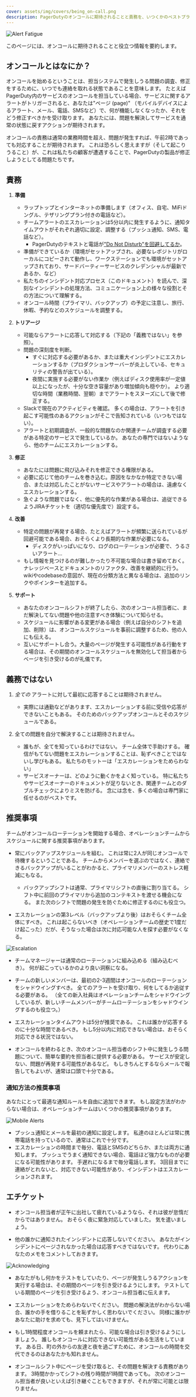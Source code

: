 ```yaml
---
cover: assets/img/covers/being_on-call.png
description: PagerDutyのオンコールに期待されることと責務を、いつくかのベストプラクティスとエチケットの推奨事項に基づいて要約しています。
---
```

![Alert Fatigue](../assets/img/headers/alert_fatigue.png)

このページには、オンコールに期待されることと役立つ情報を要約します。

## オンコールとはなにか？

オンコールを始めるということは、担当システムで発生しうる問題の調査、修正をするために、いつでも連絡を取れる状態であることを意味します。
たとえばPagerDuty内のサービスのオンコールを担当している場合、サービスに関するアラートがトリガーされると、あなたは"ページ (page)" （モバイルデバイスによるアラート、メール、電話、SMSなど）で、何が機能しなくなったか、それをどう修正すべきかを受け取ります。
あなたには、問題を解決してサービスを通常の状態に戻すアクションが期待されます。

オンコールの責務は通常の業務時間を超え、問題が発生すれば、午前2時であっても対応することが期待されます。
これは恐ろしく思えますが（そして起こりうること）が、これは私たちの顧客が遭遇することで、PagerDutyの製品が修正しようとしてる問題たちです。


## 責務

1. **準備**
    * ラップトップとインターネットの準備します（オフィス、自宅、MiFiドングル、テザリングプラン付きの電話など）。
    * チームアラートのエスカレーションは5分以内に発生するように、通知タイムアウトがそれぞれ適切に設定、調整する（プッシュ通知、SMS、電話など）。
        * PagerDutyのテキストと電話が["Do Not Disturb"を回避してるか](https://support.pagerduty.com/docs/notification-phone-numbers)。
    * 準備ができているか（環境がセットアップされ、必要なレポジトリがローカルにコピーされて動作し、ワークステーションでも環境がセットアップされており、サードバーティーサービスのクレデンシャルが最新であるか、など）
    * 私たちのインシデント対応プロセス（このドキュメント）を読んで、深刻なインシデントの処理方法、コミュニケーション上の様々な役割とその方法について理解する。
    * オンコール時間（プライマリ、バックアップ）の予定に注意し、旅行、休暇、予約などのスケジュールを調整する。

1. **トリアージ**
    * 可能ならアラートに応答して対応する（下記の「義務ではない」を参照）。
    * 問題の深刻度を判断。
        * すぐに対応する必要があるか、または重大インシデントにエスカレーションするか（プロダクションサーバーが炎上している、セキュリティの警告が出ている）。
        * 夜間に実施する必要がない作業か（例えばディスク使用率が一定値以上になったが、十分な空き容量があり増加傾向も穏やか）。
          より適切な時間（業務時間、翌朝）までアラートをスヌーズにして後で修正する。
    * Slackで現在のアクティビティを確認。
      多くの場合は、アラートを引き起こす可能性のあるアクションがそこで告知されている（いつもではない）。
    * アラートと初期調査が、一般的な問題なのか関連チームが調査する必要がある特定のサービスで発生しているか。
      あなたの専門ではないようなら、他のチームにエスカレーションする。

1. **修正**
    * あなたには問題に飛び込みそれを修正できる権限がある。
    * 必要に応じて他のチームを巻き込む。原因をなかなか特定できない場合、または対応したことがないサービスやアラートの場合は、遠慮なくエスカレーションする。
    * 急ぐような問題ではなく、他に優先的な作業がある場合は、追従できるようJIRAチケットを（適切な優先度で）設定する。

1. **改善**
    * 特定の問題が再発する場合、たとえばアラートが頻繁に送られているが回避可能である場合、おそらくより長期的な作業が必要になる。
        * ディスクがいっぱいになり、ログのローテーションが必要で、うるさいアラート...
    * もし情報を見つけるのが難しかったり不可能な場合は書き留めておく。
      ナレッジベースとドキュメントのリファクタ、改善を継続的に行う。
      wikiやcodebaseの意図が、現在の分類方法と異なる場合は、追加のリンクやポインターを追加する。

1. **サポート**
    * あなたのオンコールシフトが終了したら、次のオンコール担当者に、まだ解決してない問題や他の注意すべき体験について知らせる。
    * スケジュールに影響がある変更がある場合（例えば自分のシフトを追加、削除）は、オンコールスケジュールを事前に調整するため、他の人にも伝える。
    * 互いにサポートし合う。大量のページが発生する可能性がある行動をする場合は、その期間のオンコールスケジュールを無効化して担当者からベージを引き受けるのが礼儀です。

## 義務ではない

1. _全ての_ アラートに対して最初に応答することは期待されません。
    * 実際には通勤などがあります、エスカレーションする前に受信や応答ができないこともある。
      そのためのバックアップオンコールとそのスケジュールである。

1. 全ての問題を自分で解決することは期待されません。
    * 誰もが、全てを知っているわけではない。
      チーム全体で手助けする。
      確信がもてない問題をエスカレーションすることは、恥ずべきことではないし学びもある。
      私たちのモットーは「エスカレーションをためらわない」
    * サービスオーナーは、どのように動くかをよく知っている。
      特に私たちやサービスオーナーのドキュメントが足りないとき、関連チームとのダブルチェックによりミスを防げる。
      念には念を、多くの場合は専門家に任せるのがベストです。

## 推奨事項

チームがオンコールローテーションを開始する場合、オペレーションチームからスケジュールに関する推奨事項があります。

* 常にバックアップスケジュールを組む。
  これは常に2人が同じオンコールで待機するということである。
  チームからメンバーを選ぶのではなく、連絡できるバックアップがいることがわかると、プライマリメンバーのストレス軽減にもなる。
    * バックアップシフトは通常、プライマリシフトの直後に割り当てる。
      シフト中に前回のプライマリから追加のコンテキストを渡せる機会になる。
      また次のシフトで問題の発生を防ぐために修正するのにも役立つ。

* エスカレーションの第3レベル（バックアップより後）はおそらくチーム全体にすべき。
  これは起こらないべき（オペレーションチームの歴史で1度だけ起こった）だが、そうなった場合は次に対応可能な人を探す必要がなくなる。

![Escalation](../assets/img/misc/escalation.png)

* チームマネージャーは通常のローテーションに組み込める（組み込むべき）。
  何が起こっているかのより良い洞察になる。

* チームの新しいメンバーは、最初の2-3週間はオンコールのローテーションをシャドウイングすべき。
  全てのアラートを受け取り、何をしてるか追従する必要がある。
  （全ての新入社員はオペレーションチームをシャドウイングしているが、新しいチームメンバーがチームローテーションをシャドウイングするのも役立つ。）

* エスカレーションタイムアウトは5分が推奨である。
  これは誰かが応答するのに十分な時間であるべき。
  もし5分以内に対応できない場合は、おそらく対応できる状況ではない。

* オンコールを終わるとき、次のオンコール担当者のシフト中に発生しうる問題について、簡単な要約を担当者に提供する必要がある。
  サービスが安定しない、問題が再発する可能性があるなど。
  もしきちんとするならメールで報告してもよいが、通常は口頭で十分である。

### 通知方法の推奨事項

あなたにとって最適な通知ルールを自由に追加できます。
もし設定方法がわからない場合は、オペレーションチームはいくつかの推奨事項があります。

![Mobile Alerts](../assets/img/misc/mobile_alerts.png)

* プッシュ通知とメールを最初の通知に設定します。
  私達のほとんどは常に携帯電話を持っているので、通常はこれで十分です。
* エスカレーションの時間まで毎分、電話とSMSのどちらか、または両方に通知します。
  プッシュでうまく通知できない場合、電話ほど強力なものが必要になる可能性があります。
  手遅れになるまで毎分電話します。
  3回目までに連絡がとれないと、対応できない可能性があり、インシデントはエスカレーションされます。

## エチケット

* オンコール担当者が正午に出社して疲れているようなら、それは彼が怠惰だからではありません。
  おそらく夜に緊急対応していました。
  気を遣いましょう。

* 他の誰かに通知されたインシデントに応答しないでください。
  あなたがインシデントにページされなかった場合は応答すべきではないです。
  代わりにあなたのメモをコメントしておきます。

![Acknowledging](../assets/img/misc/ack.png)

* あなたがもし何かをテストをしていたり、ページが発生しうるアクションを実行する場合は、その期間のページを引き受けるようにします。
  テストしている期間のページを引き受けるよう、オンコール担当者に伝えます。

* エスカレーションをためらわないでください。
  問題の解決法がわからない場合、誰かの手を借りることを恥ずかしく思わないでください。
  同様に誰かがあなたに助けを求めても、見下してはいけません。

* もし1時間程度オンコールを頼まれたら、可能な場合は引き受けるようにしましょう。
  誰しもオンコールに対応できない可能性がある生活をしています。
  ある日、町の外からの友達と夜を過ごすために、オンコールの時間を交代できるのはあなたかも知れません。

* オンコールシフト中にページを受け取ると、その問題を解決する責務があります。
  3時間かかってシフトの残り時間が1時間であっても。
  次のオンコール担当者が良いといえば引き継ぐこともできますが、それが常に可能とは限りません。

